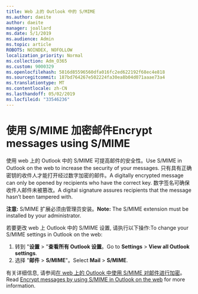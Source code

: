 ```yaml
---
title: Web 上的 Outlook 中的 S/MIME
ms.author: daeite
author: daeite
manager: joallard
ms.date: 5/1/2019
ms.audience: Admin
ms.topic: article
ROBOTS: NOINDEX, NOFOLLOW
localization_priority: Normal
ms.collection: Adm_O365
ms.custom: 9000329
ms.openlocfilehash: 5816d85596560dfa016fc2ed622192f68ec4e818
ms.sourcegitcommit: 187bd764267e502224fa30ea8b04d071aaae73a4
ms.translationtype: MT
ms.contentlocale: zh-CN
ms.lasthandoff: 05/02/2019
ms.locfileid: "33546236"
---
```

# <a name="encrypt-messages-using-smime"></a><span data-ttu-id="fd5d9-102">使用 S/MIME 加密邮件</span><span class="sxs-lookup"><span data-stu-id="fd5d9-102">Encrypt messages using S/MIME</span></span>

<span data-ttu-id="fd5d9-103">使用 web 上的 Outlook 中的 S/MIME 可提高邮件的安全性。</span><span class="sxs-lookup"><span data-stu-id="fd5d9-103">Use S/MIME in Outlook on the web to increase the security of your messages.</span></span> <span data-ttu-id="fd5d9-104">只有具有正确密钥的收件人才能打开经过数字加密的邮件。</span><span class="sxs-lookup"><span data-stu-id="fd5d9-104">A digitally encrypted message can only be opened by recipients who have the correct key.</span></span> <span data-ttu-id="fd5d9-105">数字签名可确保收件人邮件未被篡改。</span><span class="sxs-lookup"><span data-stu-id="fd5d9-105">A digital signature assures recipients that the message hasn’t been tampered with.</span></span>

<span data-ttu-id="fd5d9-106">**注意:** S/MIME 扩展必须由管理员安装。</span><span class="sxs-lookup"><span data-stu-id="fd5d9-106">**Note:** The S/MIME extension must be installed by your administrator.</span></span>

<span data-ttu-id="fd5d9-107">若要更改 web 上 Outlook 中的 S/MIME 设置, 请执行以下操作:</span><span class="sxs-lookup"><span data-stu-id="fd5d9-107">To change your S/MIME settings in Outlook on the web:</span></span>

1. <span data-ttu-id="fd5d9-108">转到 "**设置** > "**查看所有 Outlook 设置**。</span><span class="sxs-lookup"><span data-stu-id="fd5d9-108">Go to **Settings** > **View all Outlook settings**.</span></span>
2. <span data-ttu-id="fd5d9-109">选择 "**邮件** > **S/MIME**"。</span><span class="sxs-lookup"><span data-stu-id="fd5d9-109">Select **Mail** > **S/MIME**.</span></span>

<span data-ttu-id="fd5d9-110">有关详细信息, 请参阅[在 web 上的 Outlook 中使用 S/MIME 对邮件进行加密](https://support.office.com/article/878c79fc-7088-4b39-966f-14512658f480)。</span><span class="sxs-lookup"><span data-stu-id="fd5d9-110">Read [Encrypt messages by using S/MIME in Outlook on the web](https://support.office.com/article/878c79fc-7088-4b39-966f-14512658f480) for more information.</span></span>